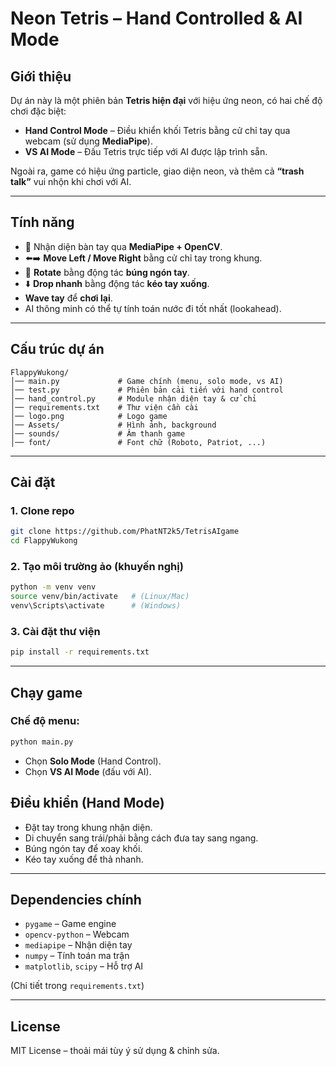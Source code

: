 #  Neon Tetris – Hand Controlled & AI Mode  


##  Giới thiệu  
Dự án này là một phiên bản **Tetris hiện đại** với hiệu ứng neon, có hai chế độ chơi đặc biệt:  

-  **Hand Control Mode** – Điều khiển khối Tetris bằng cử chỉ tay qua webcam (sử dụng **MediaPipe**).  
-  **VS AI Mode** – Đấu Tetris trực tiếp với AI được lập trình sẵn.  

Ngoài ra, game có hiệu ứng particle, giao diện neon, và thêm cả **“trash talk”** vui nhộn khi chơi với AI.  

---

## Tính năng  
- 🎥 Nhận diện bàn tay qua **MediaPipe + OpenCV**.  
- ⬅️➡️ **Move Left / Move Right** bằng cử chỉ tay trong khung.  
- 🔄 **Rotate** bằng động tác **búng ngón tay**.  
- ⬇️ **Drop nhanh** bằng động tác **kéo tay xuống**.  
-  **Wave tay** để **chơi lại**.  
-  AI thông minh có thể tự tính toán nước đi tốt nhất (lookahead).  

---

##  Cấu trúc dự án  
```
FlappyWukong/
│── main.py             # Game chính (menu, solo mode, vs AI)
│── test.py             # Phiên bản cải tiến với hand control
│── hand_control.py     # Module nhận diện tay & cử chỉ
│── requirements.txt    # Thư viện cần cài
│── logo.png            # Logo game
│── Assets/             # Hình ảnh, background
│── sounds/             # Âm thanh game
│── font/               # Font chữ (Roboto, Patriot, ...)
```

---

##  Cài đặt  
### 1. Clone repo  
```bash
git clone https://github.com/PhatNT2k5/TetrisAIgame
cd FlappyWukong
```

### 2. Tạo môi trường ảo (khuyến nghị)  
```bash
python -m venv venv
source venv/bin/activate   # (Linux/Mac)
venv\Scripts\activate      # (Windows)
```

### 3. Cài đặt thư viện  
```bash
pip install -r requirements.txt
```

---

##  Chạy game  
### Chế độ menu:
```bash
python main.py
```
- Chọn **Solo Mode** (Hand Control).  
- Chọn **VS AI Mode** (đấu với AI).  



## Điều khiển (Hand Mode)  
- Đặt tay trong khung nhận diện.  
- Di chuyển sang trái/phải bằng cách đưa tay sang ngang.  
- Búng ngón tay để xoay khối.  
- Kéo tay xuống để thả nhanh.  

---

##  Dependencies chính  
- `pygame` – Game engine  
- `opencv-python` – Webcam  
- `mediapipe` – Nhận diện tay  
- `numpy` – Tính toán ma trận  
- `matplotlib`, `scipy` – Hỗ trợ AI  

(Chi tiết trong `requirements.txt`)  

---

##  License  
MIT License – thoải mái tùy ý sử dụng & chỉnh sửa.  
